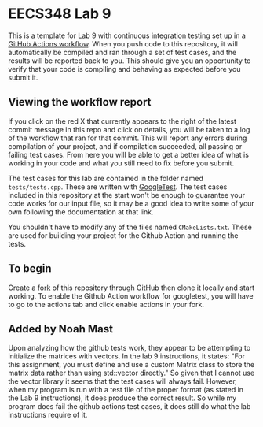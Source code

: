 # EECS348 Lab 9

This is a template for Lab 9 with continuous integration testing set up in a
[GitHub Actions workflow](https://docs.github.com/en/actions/about-github-actions/understanding-github-actions).
When you push code to this repository, it will automatically be compiled and
ran through a set of test cases, and the results will be reported back to you.
This should give you an opportunity to verify that your code is compiling and
behaving as expected before you submit it.

## Viewing the workflow report

If you click on the red X that currently appears to the right of the latest
commit message in this repo and click on details, you will be taken to a log
of the workflow that ran for that commit. This will report any errors during
compilation of your project, and if compilation succeeded, all passing or
failing test cases. From here you will be able to get a better idea of what is
working in your code and what you still need to fix before you submit.

The test cases for this lab are contained in the folder named `tests/tests.cpp`.
These are written with [GoogleTest](https://github.com/google/googletest). The
test cases included in this repository at the start won't be enough to
guarantee your code works for our input file, so it may be a good idea to write
some of your own following the documentation at that link.

You shouldn't have to modify any of the files named `CMakeLists.txt`. These are
used for building your project for the Github Action and running the tests.

## To begin

Create a [fork](https://docs.github.com/en/pull-requests/collaborating-with-pull-requests/working-with-forks/fork-a-repo)
of this repository through GitHub then clone it locally and start working. To
enable the Github Action workflow for googletest, you will have to go to the
actions tab and click enable actions in your fork.

## Added by Noah Mast

Upon analyzing how the github tests work, they appear to be attempting to
initialize the matrices with vectors. In the lab 9 instructions, it states: "For
this assignment, you must define and use a custom Matrix class to store the
matrix data rather than using std::vector directly." So given that I cannot use
the vector library it seems that the test cases will always fail. However, when
my program is run with a test file of the proper format (as stated in the Lab 9
instructions), it does produce the correct result. So while my program does fail
the github actions test cases, it does still do what the lab instructions
require of it.

